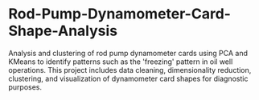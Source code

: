 # Rod-Pump-Dynamometer-Card-Shape-Analysis
Analysis and clustering of rod pump dynamometer cards using PCA and KMeans to identify patterns such as the 'freezing' pattern in oil well operations. This project includes data cleaning, dimensionality reduction, clustering, and visualization of dynamometer card shapes for diagnostic purposes.
